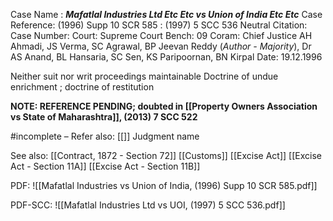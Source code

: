 Case Name : ***Mafatlal Industries Ltd Etc Etc vs Union of India Etc Etc***
Case Reference: (1996) Supp 10 SCR 585 :  (1997) 5 SCC 536
Neutral Citation:
Case Number: 
Court: Supreme Court
Bench: 09
Coram: Chief Justice AH Ahmadi, JS Verma, SC Agrawal, BP Jeevan Reddy (*Author - Majority*), Dr AS Anand, BL Hansaria, SC Sen, KS Paripoornan, BN Kirpal
Date: 19.12.1996

Neither suit nor writ proceedings maintainable
Doctrine of undue enrichment ; doctrine of restitution

**NOTE: REFERENCE PENDING; doubted in [[Property Owners Association vs State of Maharashtra]], (2013) 7 SCC 522**

#incomplete 
–
Refer also:
[[]]
Judgment name

See also:
[[Contract, 1872 - Section 72]] 
[[Customs]]
[[Excise Act]]
[[Excise Act - Section 11A]]
[[Excise Act - Section 11B]]

PDF:
![[Mafatlal Industries vs Union of India, (1996) Supp 10 SCR 585.pdf]]


PDF-SCC: 
![[Mafatlal Industries Ltd vs UOI, (1997) 5 SCC 536.pdf]]